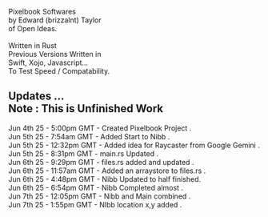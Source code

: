 Pixelbook Softwares<br />
by Edward (brizzalnt) Taylor<br />
of Open Ideas.<br />
<br />
Written in Rust<br />
Previous Versions Written in<br />
Swift, Xojo, Javascript...<br />
To Test Speed / Compatability.<br />


Updates ...<br />
Note : This is Unfinished Work<br />
--------------------
Jun 4th 25 - 5:00pm  GMT - Created Pixelbook Project .<br />
Jun 5th 25 - 7:54am  GMT - Added Start to Nibb .<br />
Jun 5th 25 - 12:32pm GMT - Added idea for Raycaster from Google Gemini . <br />
Jun 5th 25 - 8:31pm  GMT - main.rs Updated .<br />
Jun 6th 25 - 9:29pm  GMT - files.rs added and updated . <br />
Jun 6th 25 - 11:57am GMT - Added an arraystore to files.rs . <br />
Jun 6th 25 - 4:48pm  GMT - Nibb Updated to half finished.<br />
Jun 6th 25 - 6:54pm  GMT - Nibb Completed almost . <br />
Jun 7th 25 - 12:05pm GMT - Nibb and Main combined . <br />
Jun 7th 25 - 1:55pm  GMT - NIbb location x,y added . <br />
